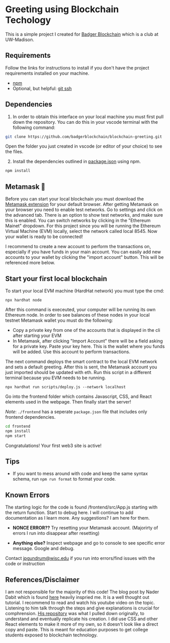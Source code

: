 # Greeting using Blockchain Techology

This is a simple project I created for [Badger Blockchain](https://www.badgerblockchain.com/) which is a club at UW-Madison.

## Requirements

Follow the links for instructions to install if you don't have the project requirements installed on your machine.

- [npm](https://docs.npmjs.com/downloading-and-installing-node-js-and-npm)
- Optional, but helpful: [git ssh](https://www.theserverside.com/blog/Coffee-Talk-Java-News-Stories-and-Opinions/GitHub-SSH-Key-Setup-Config-Ubuntu-Linux)

## Dependencies

1. In order to obtain this interface on your local machine you must first pull down the repository. You can do this in your vscode terminal
   with the following command:

```bash
git clone https://github.com/badgerblockchain/blockchain-greeting.git
```

Open the folder you just created in vscode (or editor of your choice) to see the files.

2. Install the dependencies outlined in [package.json](package.json) using npm.

```bash
npm install
```

## Metamask 🦊

Before you can start your local blockchain you must download the [Metamask extension](https://metamask.io/) for your default browser.
After getting Metamask on your browser you need to enable test networks. Go to settings and click on the advanced tab. There is an option to show
test networks, and make sure this is enabled. You can switch networks by clicking in the "Ethereum Mainet" dropdown. For this project since you will be running the
Ethereum Virtual Machine (EVM) locally, select the network called local 8545. Now your wallet is ready to be connected!

I recommend to create a new account to perform the transactions on, especially if you have funds in your main account. You can easily add new accounts to your wallet by clicking the
"import account" button. This will be referenced more below.

## Start your first local blockchain

To start your local EVM machine (HardHat network) you must type the cmd:

```
npx hardhat node
```

After this command is execeuted, your computer will be running its own Ethereum node. In order to see balances of these nodes in your local testnet Metamask wallet you must do the following:

- Copy a private key from one of the accounts that is displayed in the cli after starting your EVM
- In Metamask, after clicking "Import Account" there will be a field asking for a private key. Paste your key here. This is the wallet where you funds will be added. Use this account to perform transactions.

The next command deploys the smart contract to the local EVM network and sets a default greeting. After this is sent, the Metamask account you just imported should be updated with eth.
Run this script in a different terminal because you EVM needs to be running.

```
npx hardhat run scripts/deploy.js --network localhost
```

Go into the frontend folder which contains Javascript, CSS, and React elements used in the webpage.
Then finally start the server!

_Note_: `./frontend` has a seperate `package.json` file that includes only frontend dependencies.

```bash
cd frontend
npm install
npm start
```

Congratulations! Your first web3 site is active!

## Tips

- If you want to mess around with code and keep the same syntax schema, run `npm run format` to format your code.

## Known Errors

The starting logic for the code is found /frontend/src/App.js starting with the return function. Start to debug here. I will continue to add documentation as I learn more. Any suggestions? I am here for them.

- **NONCE ERROR??** Try resetting your Metamask account. (Majorirty of errors I run into disappear after resetting)

- **Anything else?** Inspect webpage and go to console to see specific error message. Google and debug.

Contact jpgundrum@wisc.edu if you run into errors/find issues with the code or instruction

## References/Disclaimer

I am not responsible for the majority of this code! The blog post by Nader Dabit which is found [here](https://dev.to/dabit3/the-complete-guide-to-full-stack-ethereum-development-3j13)
heavily inspried me. It is a well thought out tutorial. I recommend to read and watch his youtube video on the topic. Listening to him talk through the steps and give explanations is crucial for comphrension. [His repository](https://github.com/dabit3/full-stack-ethereum) was what I pulled down originally, to understand and eventually replicate his creation. I did use CSS and other React elements
to make it more of my own, so it doesn't look like a direct copy and paste. This is meant for education purposes to get college students exposed to blockchain technology.
